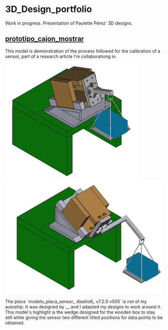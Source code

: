 # 3D_Design_portfolio
Work in progress. Presentation of Paulette Pérez' 3D designs.

## [prototipo_cajon_mostrar](prototipo_cajon_mostrar/prototipo_cajon_mostrar.FCStd)

This model is demonstration of the process followed for the calibration of a sensor, part of a research article I'm collaborationg in.

<img src="prototipo_cajon_mostrar/sistema1.png" width="425"/> <img src="prototipo_cajon_mostrar/sistema2.png" width="525"/> 

The piece ´modelo_placa_sensor_ diseño6_ v7.2.0 v005´ is not of my autoship. It was designed by __ and I adapted my designs to work around it. This model´s highlight is the wedge designed for the wooden box to stay still while giving the sensor two different tilted positions for data points to be obtained. 
